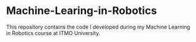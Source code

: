 # Machine-Learing-in-Robotics
This repository contains the code I developed during my Machine Learning in Robotics course at ITMO University.
